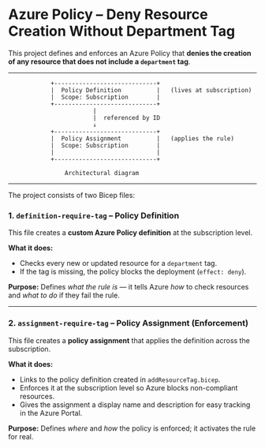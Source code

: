 # Azure Policy – Deny Resource Creation Without Department Tag

This project defines and enforces an Azure Policy that **denies the creation of any resource that does not include a `department` tag**.



---


                +-----------------------------+
                |  Policy Definition          |   (lives at subscription)
                |  Scope: Subscription        |
                +-----------------------------+
                            |
                            |  referenced by ID
                            ↓
                +-----------------------------+
                |  Policy Assignment          |   (applies the rule)
                |  Scope: Subscription        |
                |                             |
                +-----------------------------+

                    Architectural diagram

---

The project consists of two Bicep files:

### 1. `definition-require-tag` – Policy Definition

This file creates a **custom Azure Policy definition** at the subscription level.

**What it does:**
- Checks every new or updated resource for a `department` tag.
- If the tag is missing, the policy blocks the deployment (`effect: deny`).

**Purpose:**
Defines *what the rule is* — it tells Azure *how* to check resources and *what to do* if they fail the rule.

---

### 2. `assignment-require-tag` – Policy Assignment (Enforcement)

This file creates a **policy assignment** that applies the definition across the subscription.

**What it does:**
- Links to the policy definition created in `addResourceTag.bicep`.
- Enforces it at the subscription level so Azure blocks non-compliant resources.
- Gives the assignment a display name and description for easy tracking in the Azure Portal.

**Purpose:**
Defines *where* and *how* the policy is enforced; it activates the rule for real.